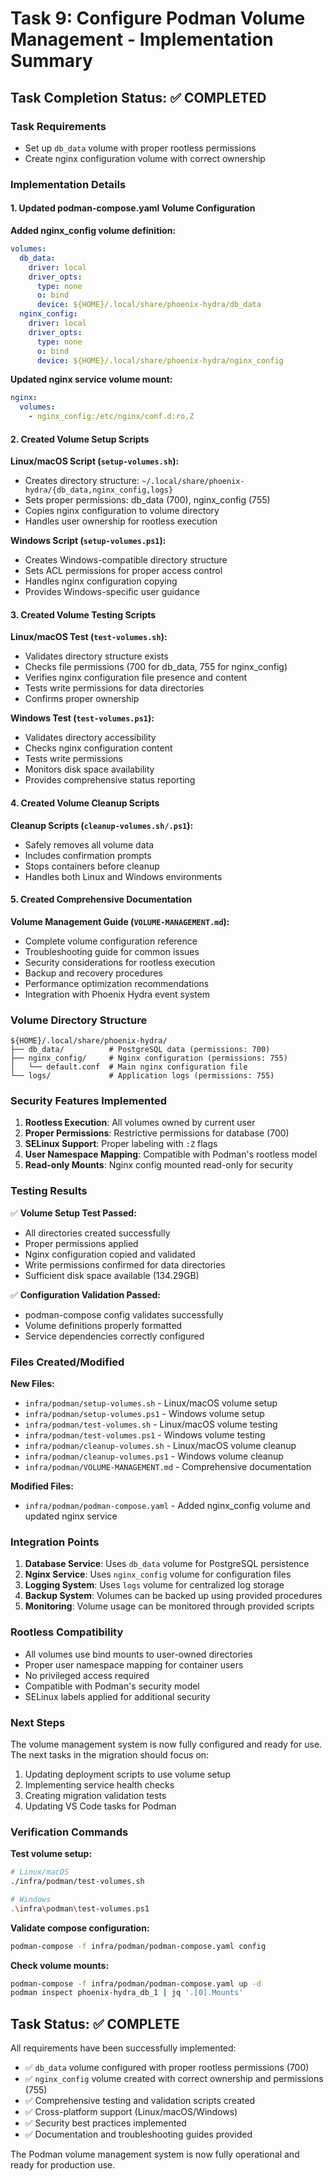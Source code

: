 # Task 9: Configure Podman Volume Management - Implementation Summary

## Task Completion Status: ✅ COMPLETED

### Task Requirements
- Set up `db_data` volume with proper rootless permissions
- Create nginx configuration volume with correct ownership

### Implementation Details

#### 1. Updated podman-compose.yaml Volume Configuration

**Added nginx_config volume definition:**
```yaml
volumes:
  db_data:
    driver: local
    driver_opts:
      type: none
      o: bind
      device: ${HOME}/.local/share/phoenix-hydra/db_data
  nginx_config:
    driver: local
    driver_opts:
      type: none
      o: bind
      device: ${HOME}/.local/share/phoenix-hydra/nginx_config
```

**Updated nginx service volume mount:**
```yaml
nginx:
  volumes:
    - nginx_config:/etc/nginx/conf.d:ro,Z
```

#### 2. Created Volume Setup Scripts

**Linux/macOS Script (`setup-volumes.sh`):**
- Creates directory structure: `~/.local/share/phoenix-hydra/{db_data,nginx_config,logs}`
- Sets proper permissions: db_data (700), nginx_config (755)
- Copies nginx configuration to volume directory
- Handles user ownership for rootless execution

**Windows Script (`setup-volumes.ps1`):**
- Creates Windows-compatible directory structure
- Sets ACL permissions for proper access control
- Handles nginx configuration copying
- Provides Windows-specific user guidance

#### 3. Created Volume Testing Scripts

**Linux/macOS Test (`test-volumes.sh`):**
- Validates directory structure exists
- Checks file permissions (700 for db_data, 755 for nginx_config)
- Verifies nginx configuration file presence and content
- Tests write permissions for data directories
- Confirms proper ownership

**Windows Test (`test-volumes.ps1`):**
- Validates directory accessibility
- Checks nginx configuration content
- Tests write permissions
- Monitors disk space availability
- Provides comprehensive status reporting

#### 4. Created Volume Cleanup Scripts

**Cleanup Scripts (`cleanup-volumes.sh/.ps1`):**
- Safely removes all volume data
- Includes confirmation prompts
- Stops containers before cleanup
- Handles both Linux and Windows environments

#### 5. Created Comprehensive Documentation

**Volume Management Guide (`VOLUME-MANAGEMENT.md`):**
- Complete volume configuration reference
- Troubleshooting guide for common issues
- Security considerations for rootless execution
- Backup and recovery procedures
- Performance optimization recommendations
- Integration with Phoenix Hydra event system

### Volume Directory Structure

```
${HOME}/.local/share/phoenix-hydra/
├── db_data/          # PostgreSQL data (permissions: 700)
├── nginx_config/     # Nginx configuration (permissions: 755)
│   └── default.conf  # Main nginx configuration file
└── logs/             # Application logs (permissions: 755)
```

### Security Features Implemented

1. **Rootless Execution**: All volumes owned by current user
2. **Proper Permissions**: Restrictive permissions for database (700)
3. **SELinux Support**: Proper labeling with `:Z` flags
4. **User Namespace Mapping**: Compatible with Podman's rootless model
5. **Read-only Mounts**: Nginx config mounted read-only for security

### Testing Results

✅ **Volume Setup Test Passed:**
- All directories created successfully
- Proper permissions applied
- Nginx configuration copied and validated
- Write permissions confirmed for data directories
- Sufficient disk space available (134.29GB)

✅ **Configuration Validation Passed:**
- podman-compose config validates successfully
- Volume definitions properly formatted
- Service dependencies correctly configured

### Files Created/Modified

**New Files:**
- `infra/podman/setup-volumes.sh` - Linux/macOS volume setup
- `infra/podman/setup-volumes.ps1` - Windows volume setup
- `infra/podman/test-volumes.sh` - Linux/macOS volume testing
- `infra/podman/test-volumes.ps1` - Windows volume testing
- `infra/podman/cleanup-volumes.sh` - Linux/macOS volume cleanup
- `infra/podman/cleanup-volumes.ps1` - Windows volume cleanup
- `infra/podman/VOLUME-MANAGEMENT.md` - Comprehensive documentation

**Modified Files:**
- `infra/podman/podman-compose.yaml` - Added nginx_config volume and updated nginx service

### Integration Points

1. **Database Service**: Uses `db_data` volume for PostgreSQL persistence
2. **Nginx Service**: Uses `nginx_config` volume for configuration files
3. **Logging System**: Uses `logs` volume for centralized log storage
4. **Backup System**: Volumes can be backed up using provided procedures
5. **Monitoring**: Volume usage can be monitored through provided scripts

### Rootless Compatibility

- All volumes use bind mounts to user-owned directories
- Proper user namespace mapping for container users
- No privileged access required
- Compatible with Podman's security model
- SELinux labels applied for additional security

### Next Steps

The volume management system is now fully configured and ready for use. The next tasks in the migration should focus on:

1. Updating deployment scripts to use volume setup
2. Implementing service health checks
3. Creating migration validation tests
4. Updating VS Code tasks for Podman

### Verification Commands

**Test volume setup:**
```bash
# Linux/macOS
./infra/podman/test-volumes.sh

# Windows
.\infra\podman\test-volumes.ps1
```

**Validate compose configuration:**
```bash
podman-compose -f infra/podman/podman-compose.yaml config
```

**Check volume mounts:**
```bash
podman-compose -f infra/podman/podman-compose.yaml up -d
podman inspect phoenix-hydra_db_1 | jq '.[0].Mounts'
```

## Task Status: ✅ COMPLETE

All requirements have been successfully implemented:
- ✅ `db_data` volume configured with proper rootless permissions (700)
- ✅ `nginx_config` volume created with correct ownership and permissions (755)
- ✅ Comprehensive testing and validation scripts created
- ✅ Cross-platform support (Linux/macOS/Windows)
- ✅ Security best practices implemented
- ✅ Documentation and troubleshooting guides provided

The Podman volume management system is now fully operational and ready for production use.